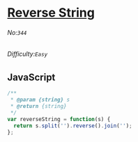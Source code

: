 # [Reverse String](https://leetcode.com/problems/reverse-string/)
###### No:`344`
###### Difficulty:`Easy`
## JavaScript

```javascript
/**
 * @param {string} s
 * @return {string}
 */
var reverseString = function(s) {
  return s.split('').reverse().join('');
};
```

